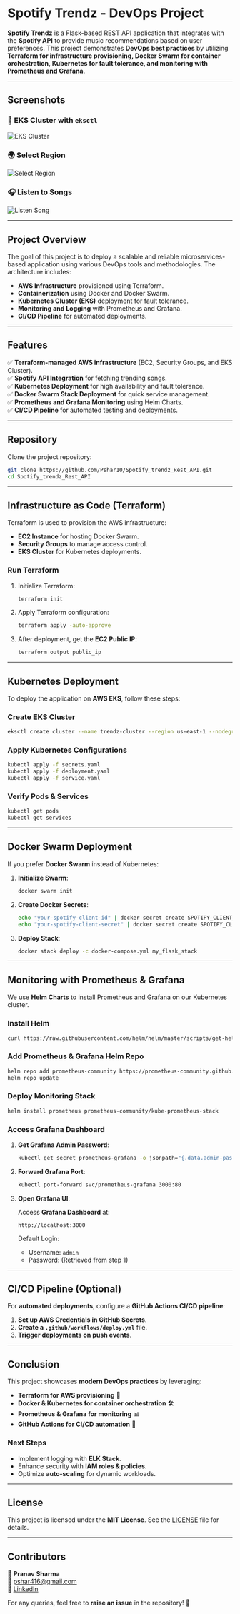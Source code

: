 # Spotify Trendz - DevOps Project

**Spotify Trendz** is a Flask-based REST API application that integrates with the **Spotify API** to provide music recommendations based on user preferences. This project demonstrates **DevOps best practices** by utilizing **Terraform for infrastructure provisioning, Docker Swarm for container orchestration, Kubernetes for fault tolerance, and monitoring with Prometheus and Grafana**.

---
## Screenshots

### 📌 EKS Cluster with `eksctl`
![EKS Cluster](https://raw.githubusercontent.com/Pshar10/Spotify_trendz_Rest_API/main/eksctl.png)

### 🌍 Select Region
![Select Region](https://raw.githubusercontent.com/Pshar10/Spotify_trendz_Rest_API/main/select_region.png)

### 🎧 Listen to Songs
![Listen Song](https://raw.githubusercontent.com/Pshar10/Spotify_trendz_Rest_API/main/listen_song.png)



---

## **Project Overview**

The goal of this project is to deploy a scalable and reliable microservices-based application using various DevOps tools and methodologies. The architecture includes:

- **AWS Infrastructure** provisioned using Terraform.
- **Containerization** using Docker and Docker Swarm.
- **Kubernetes Cluster (EKS)** deployment for fault tolerance.
- **Monitoring and Logging** with Prometheus and Grafana.
- **CI/CD Pipeline** for automated deployments.

---

## **Features**

✅ **Terraform-managed AWS infrastructure** (EC2, Security Groups, and EKS Cluster).  
✅ **Spotify API Integration** for fetching trending songs.  
✅ **Kubernetes Deployment** for high availability and fault tolerance.  
✅ **Docker Swarm Stack Deployment** for quick service management.  
✅ **Prometheus and Grafana Monitoring** using Helm Charts.  
✅ **CI/CD Pipeline** for automated testing and deployments.  

---

## **Repository**

Clone the project repository:

```bash
git clone https://github.com/Pshar10/Spotify_trendz_Rest_API.git
cd Spotify_trendz_Rest_API
```

---

## **Infrastructure as Code (Terraform)**

Terraform is used to provision the AWS infrastructure:

- **EC2 Instance** for hosting Docker Swarm.
- **Security Groups** to manage access control.
- **EKS Cluster** for Kubernetes deployments.

### **Run Terraform**

1. Initialize Terraform:

    ```bash
    terraform init
    ```

2. Apply Terraform configuration:

    ```bash
    terraform apply -auto-approve
    ```

3. After deployment, get the **EC2 Public IP**:

    ```bash
    terraform output public_ip
    ```

---

## **Kubernetes Deployment**

To deploy the application on **AWS EKS**, follow these steps:

### **Create EKS Cluster**

```bash
eksctl create cluster --name trendz-cluster --region us-east-1 --nodegroup-name standard-workers --node-type t3.medium --nodes 3 --nodes-min 1 --nodes-max 4 --managed
```

### **Apply Kubernetes Configurations**

```bash
kubectl apply -f secrets.yaml
kubectl apply -f deployment.yaml
kubectl apply -f service.yaml
```

### **Verify Pods & Services**

```bash
kubectl get pods
kubectl get services
```

---

## **Docker Swarm Deployment**

If you prefer **Docker Swarm** instead of Kubernetes:

1. **Initialize Swarm**:

    ```bash
    docker swarm init
    ```

2. **Create Docker Secrets**:

    ```bash
    echo "your-spotify-client-id" | docker secret create SPOTIPY_CLIENT_ID -
    echo "your-spotify-client-secret" | docker secret create SPOTIPY_CLIENT_SECRET -
    ```

3. **Deploy Stack**:

    ```bash
    docker stack deploy -c docker-compose.yml my_flask_stack
    ```

---

## **Monitoring with Prometheus & Grafana**

We use **Helm Charts** to install Prometheus and Grafana on our Kubernetes cluster.

### **Install Helm**

```bash
curl https://raw.githubusercontent.com/helm/helm/master/scripts/get-helm-3 | bash
```

### **Add Prometheus & Grafana Helm Repo**

```bash
helm repo add prometheus-community https://prometheus-community.github.io/helm-charts
helm repo update
```

### **Deploy Monitoring Stack**

```bash
helm install prometheus prometheus-community/kube-prometheus-stack
```

### **Access Grafana Dashboard**

1. **Get Grafana Admin Password**:

    ```bash
    kubectl get secret prometheus-grafana -o jsonpath="{.data.admin-password}" | base64 --decode
    ```

2. **Forward Grafana Port**:

    ```bash
    kubectl port-forward svc/prometheus-grafana 3000:80
    ```

3. **Open Grafana UI**:

    Access **Grafana Dashboard** at:

    ```
    http://localhost:3000
    ```

    Default Login:
    - Username: `admin`
    - Password: (Retrieved from step 1)

---

## **CI/CD Pipeline (Optional)**

For **automated deployments**, configure a **GitHub Actions CI/CD pipeline**:

1. **Set up AWS Credentials in GitHub Secrets**.
2. **Create a `.github/workflows/deploy.yml`** file.
3. **Trigger deployments on push events**.

---

## **Conclusion**

This project showcases **modern DevOps practices** by leveraging:
- **Terraform for AWS provisioning** 🚀
- **Docker & Kubernetes for container orchestration** 🛠️
- **Prometheus & Grafana for monitoring** 📊
- **GitHub Actions for CI/CD automation** 🔄

### **Next Steps**
- Implement logging with **ELK Stack**.
- Enhance security with **IAM roles & policies**.
- Optimize **auto-scaling** for dynamic workloads.

---

## **License**

This project is licensed under the **MIT License**. See the [LICENSE](LICENSE) file for details.

---

## **Contributors**

👤 **Pranav Sharma**  
📧 [pshar416@gmail.com](mailto:pshar416@gmail.com)  
🔗 [LinkedIn](https://www.linkedin.com/in/pranav1010/)  

For any queries, feel free to **raise an issue** in the repository! 🚀

